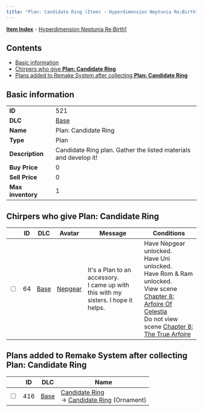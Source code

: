 ```yaml
---
title: "Plan: Candidate Ring (Item) - Hyperdimension Neptunia Re;Birth1"
---
```


[**Item Index**](/neptunia/rb1/item/index.html) - [Hyperdimension Neptunia Re;Birth1](/neptunia/rb1)

## Contents

- [Basic information](#basic-information)
- [Chirpers who give **Plan: Candidate Ring**](#chirpers-who-give-plan-candidate-ring)
- [Plans added to Remake System after collecting **Plan: Candidate Ring**](#plans-added-to-remake-system-after-collecting-plan-candidate-ring)

## Basic information

|   |   |
| -- | -- |
| **ID** | 521 |
| **DLC** | [Base](/neptunia/rb1/dlc/1-base.html) |
| **Name** | Plan: Candidate Ring |
| **Type** | Plan |
| **Description** | Candidate Ring plan. Gather the listed materials and develop it! |
| **Buy Price** | 0 |
| **Sell Price** | 0 |
| **Max inventory** | 1 |


## Chirpers who give **Plan: Candidate Ring**

|    | ID | DLC | Avatar | Message | Conditions |
| -- | -- | --- | ------ | ------- | ---------- |
| <input type="checkbox" id="rb1-chirper-event-1-64" class="trackbox" /> | 64 | [Base](/neptunia/rb1/dlc/1-base.html) | [Nepgear](/neptunia/rb1/undefined/1-32-nepgear.html) | It's a Plan to an accessory.<br />I came up with this with my sisters. I hope it helps. | Have Nepgear unlocked.<br />Have Uni unlocked.<br />Have Rom & Ram unlocked.<br />View scene [Chapter 8: Arfoire Of Celestia](/neptunia/rb1/scene/1-801-chapter-8-arfoire-of-celestia.html)<br />Do not view scene [Chapter 8: The True Arfoire](/neptunia/rb1/scene/1-807-chapter-8-the-true-arfoire.html) |


## Plans added to Remake System after collecting **Plan: Candidate Ring**

|    | ID | DLC | Name |
| -- | -- | --- | ---- |
| <input type="checkbox" id="rb1-remake-1-416" class="trackbox" /> | 416 | [Base](/neptunia/rb1/dlc/1-base.html) | [Candidate Ring](/neptunia/rb1/remake/1-416-candidate-ring.html)<br /> → [Candidate Ring](/neptunia/rb1/item/1-2744-candidate-ring.html) (Ornament) |
